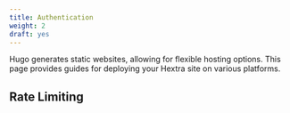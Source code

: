 ```yaml
---
title: Authentication
weight: 2
draft: yes
---
```


Hugo generates static websites, allowing for flexible hosting options.
This page provides guides for deploying your Hextra site on various platforms.

<!--more-->


## Rate Limiting